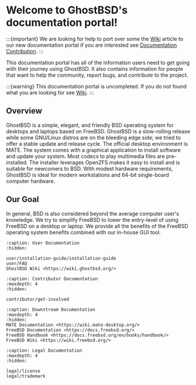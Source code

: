 Welcome to GhostBSD's documentation portal!
===========================================

:::{important}
We are looking for help to port over some the [Wiki](https://wiki.ghostbsd.org/) article to our new documentation portal if you are interested see [Documentation Contribution](contributor/documentation).
:::

This documentation portal has all of the information users need to get going with their journey using GhostBSD. It also contains information for people that want to help the community, report bugs, and contribute to the project.

:::{warning}
This documentation portal is uncompleted. If you do not found what you are looking for see [Wiki](https://wiki.ghostbsd.org/).
:::

## Overview

GhostBSD is a simple, elegant, and friendly BSD operating system for desktops and laptops based on FreeBSD. GhostBSD is a slow-rolling release while some GNU/Linux distros are on the bleeding edge side; we tried to offer a stable update and release cycle. The official desktop environment is MATE. The system comes with a graphical application to install software and update your system. Most codecs to play multimedia files are pre-installed. The installer leverages OpenZFS makes it easy to install and is suitable for newcomers to BSD. With modest hardware requirements, GhostBSD is ideal for modern workstations and 64-bit single-board computer hardware.

## Our Goal

In general, BSD is also considered beyond the average computer user's knowledge. We try to simplify FreeBSD to lower the entry-level of using FreeBSD on a desktop or laptop. We provide all the benefits of the FreeBSD operating system benefits combined with our in-house GUI tool.


```{toctree}
:caption: User Documentation
:hidden:

user/installation-guide/installation-guide
user/FAQ
GhostBSD Wiki <https://wiki.ghostbsd.org/>
```


```{toctree}
:caption: Contributor Documentation
:maxdepth: 4
:hidden:

contributor/get-involved
```


```{toctree}
:caption: Downstream Documentation
:maxdepth: 4
:hidden:
MATE Documentation <https://wiki.mate-desktop.org/>
FreeBSD Documentation <https://docs.freebsd.org/>
FreeBSD Handbook <https://docs.freebsd.org/en/books/handbook/>
FreeBSD Wiki <https://wiki.freebsd.org/>
```


```{toctree}
:caption: Legal Documentation
:maxdepth: 4
:hidden:

legal/license
legal/trademark
```